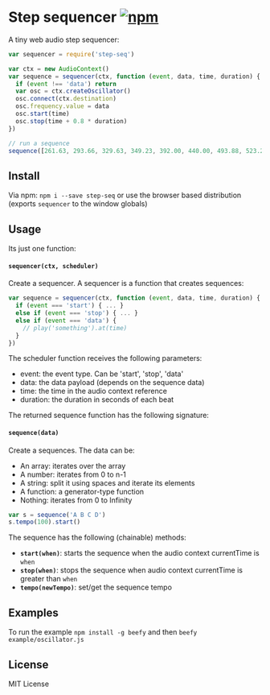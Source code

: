 # Step sequencer  [![npm](https://img.shields.io/npm/v/step-seq.svg)](https://www.npmjs.com/package/step-seq)

A tiny web audio step sequencer:

```js
var sequencer = require('step-seq')

var ctx = new AudioContext()
var sequence = sequencer(ctx, function (event, data, time, duration) {
  if (event !== 'data') return
  var osc = ctx.createOscillator()
  osc.connect(ctx.destination)
  osc.frequency.value = data
  osc.start(time)
  osc.stop(time + 0.8 * duration)
})

// run a sequence
sequence([261.63, 293.66, 329.63, 349.23, 392.00, 440.00, 493.88, 523.25]).start()
```

## Install

Via npm: `npm i --save step-seq` or use the browser based distribution (exports `sequencer` to the window globals)

## Usage

Its just one function:

#### `sequencer(ctx, scheduler)`

Create a sequencer. A sequencer is a function that creates sequences:

```js
var sequence = sequencer(ctx, function (event, data, time, duration) {
  if (event === 'start') { ... }
  else if (event === 'stop') { ... }
  else if (event === 'data') {
    // play('something').at(time)
  }
})
```

The scheduler function receives the following parameters:

- event: the event type. Can be 'start', 'stop', 'data'
- data: the data payload (depends on the sequence data)
- time: the time in the audio context reference
- duration: the duration in seconds of each beat

The returned sequence function has the following signature:

#### `sequence(data)`

Create a sequences. The data can be:

- An array: iterates over the array
- A number: iterates from 0 to n-1
- A string: split it using spaces and iterate its elements
- A function: a generator-type function
- Nothing: iterates from 0 to Infinity

```js
var s = sequence('A B C D')
s.tempo(100).start()
```

The sequence has the following (chainable) methods:

- __`start(when)`__: starts the sequence when the audio context currentTime is `when`
- __`stop(when)`__: stops the sequence when audio context currentTime is greater than `when`
- __`tempo(newTempo)`__: set/get the sequence tempo

## Examples

To run the example `npm install -g beefy` and then `beefy example/oscillator.js`

## License

MIT License
